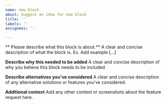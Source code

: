 ```yaml
---
name: new block
about: Suggest an idea for new block
title: ''
labels: ''
assignees: ''

---
```


** Please describe what this block is about.**
A clear and concise description of what the block is. Ex. Add example [...]

**Describe why this needed to be added**
A clear and concise description of why you believe this block needs to be included

**Describe alternatives you've considered**
A clear and concise description of any alternative solutions or features you've considered.

**Additional context**
Add any other context or screenshots about the feature request here.
